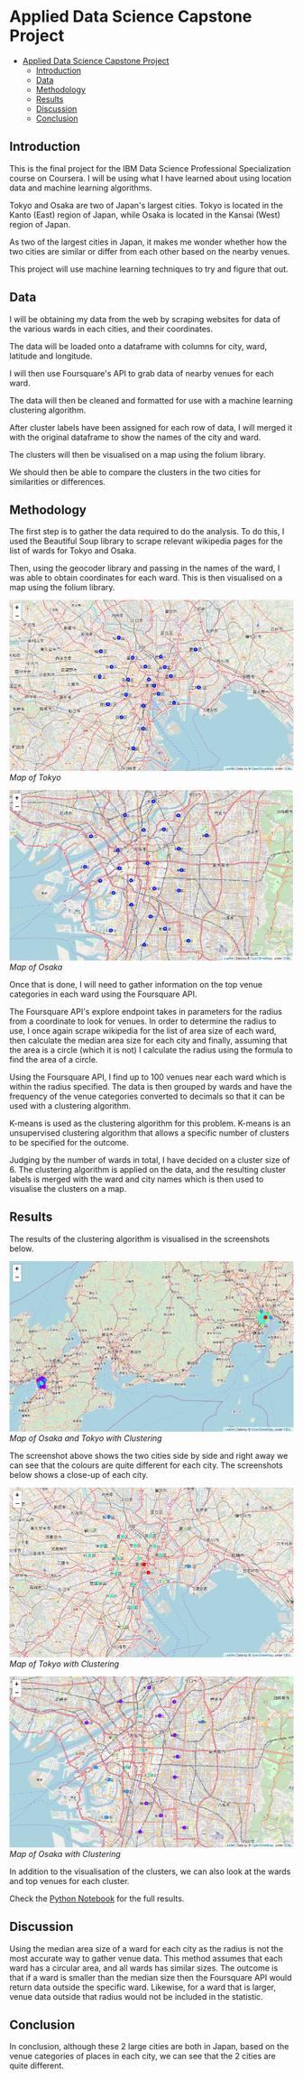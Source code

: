 # Applied Data Science Capstone Project

- [Applied Data Science Capstone Project](#applied-data-science-capstone-project)
  - [Introduction](#introduction)
  - [Data](#data)
  - [Methodology](#methodology)
  - [Results](#results)
  - [Discussion](#discussion)
  - [Conclusion](#conclusion)

## Introduction

This is the final project for the IBM Data Science Professional Specialization course on Coursera. I will be using what I have learned about using location data and machine learning algorithms.

Tokyo and Osaka are two of Japan's largest cities.
Tokyo is located in the Kanto (East) region of Japan, while Osaka is located in the Kansai (West) region of Japan.

As two of the largest cities in Japan, it makes me wonder whether how the two cities are similar or differ from each other based on the nearby venues.

This project will use machine learning techniques to try and figure that out.

## Data

I will be obtaining my data from the web by scraping websites for data of the various wards in each cities, and their coordinates.

The data will be loaded onto a dataframe with columns for city, ward, latitude and longitude.

I will then use Foursquare's API to grab data of nearby venues for each ward.

The data will then be cleaned and formatted for use with a machine learning clustering algorithm.

After cluster labels have been assigned for each row of data, I will merged it with the original dataframe to show the names of the city and ward.

The clusters will then be visualised on a map using the folium library.

We should then be able to compare the clusters in the two cities for similarities or differences.

## Methodology

The first step is to gather the data required to do the analysis.
To do this, I used the Beautiful Soup library to scrape relevant wikipedia pages for the list of wards for Tokyo and Osaka.

Then, using the geocoder library and passing in the names of the ward, I was able to obtain coordinates for each ward. This is then visualised on a map using the folium library.

![map of tokyo](screenshots/tokyo_map.png)
*Map of Tokyo*

![map of osaka](screenshots/osaka_map.png)
*Map of Osaka*

Once that is done, I will need to gather information on the top venue categories in each ward using the Foursquare API.

The Foursquare API's explore endpoint takes in parameters for the radius from a coordinate to look for venues.
In order to determine the radius to use, I once again scrape wikipedia for the list of area size of each ward, then calculate the median area size for each city and finally, assuming that the area is a circle (which it is not) I calculate the radius using the formula to find the area of a circle.

Using the Foursquare API, I find up to 100 venues near each ward which is within the radius specified. The data is then grouped by wards and have the frequency of the venue categories converted to decimals so that it can be used with a clustering algorithm.

K-means is used as the clustering algorithm for this problem. K-means is an unsupervised clustering algorithm that allows a specific number of clusters to be specified for the outcome.

Judging by the number of wards in total, I have decided on a cluster size of 6. The clustering algorithm is applied on the data, and the resulting cluster labels is merged with the ward and city names which is then used to visualise the clusters on a map.

## Results

The results of the clustering algorithm is visualised in the screenshots below.

![Map of Osaka and Tokyo with Clustering](screenshots/tokyo_osaka_clustered.png)
*Map of Osaka and Tokyo with Clustering*

The screenshot above shows the two cities side by side and right away we can see that the colours are quite different for each city.
The screenshots below shows a close-up of each city.

![Map of Tokyo with Clustering](screenshots/tokyo_clustered.png)
*Map of Tokyo with Clustering*

![Map of Osaka with Clustering](screenshots/osaka_clustered.png)
*Map of Osaka with Clustering*

In addition to the visualisation of the clusters, we can also look at the wards and top venues for each cluster.

Check the [Python Notebook](./Tokyo_vs_Osaka.ipynb) for the full results.

## Discussion

Using the median area size of a ward for each city as the radius is not the most accurate way to gather venue data. This method assumes that each ward has a circular area, and all wards has similar sizes. The outcome is that if a ward is smaller than the median size then the Foursquare API would return data outside the specific ward. Likewise, for a ward that is larger, venue data outside that radius would not be included in the statistic.

## Conclusion

In conclusion, although these 2 large cities are both in Japan, based on the venue categories of places in each city, we can see that the 2 cities are quite different.
